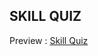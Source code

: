 ## SKILL QUIZ

Preview : [Skill Quiz](https://shivanshuman021.github.io/Technocrats-HacktoberFest/JavaScript_-_HTML_-_CSS/SkilllQuiz/index.html)

